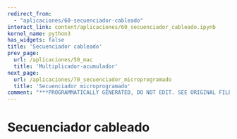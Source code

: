 ```yaml
---
redirect_from:
  - "aplicaciones/60-secuenciador-cableado"
interact_link: content/aplicaciones/60_secuenciador_cableado.ipynb
kernel_name: python3
has_widgets: false
title: 'Secuenciador cableado'
prev_page:
  url: /aplicaciones/50_mac
  title: 'Multiplicador-acumulador'
next_page:
  url: /aplicaciones/70_secuenciador_microprogramado
  title: 'Secuenciador microprogramado'
comment: "***PROGRAMMATICALLY GENERATED, DO NOT EDIT. SEE ORIGINAL FILES IN /content***"
---
```



# **Secuenciador cableado**

